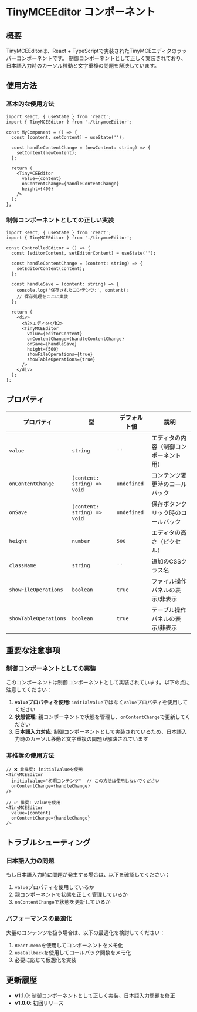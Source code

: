 # TinyMCEEditor コンポーネント

## 概要

TinyMCEEditorは、React + TypeScriptで実装されたTinyMCEエディタのラッパーコンポーネントです。
制御コンポーネントとして正しく実装されており、日本語入力時のカーソル移動と文字重複の問題を解決しています。

## 使用方法

### 基本的な使用方法

```tsx
import React, { useState } from 'react';
import { TinyMCEEditor } from './tinymceEditor';

const MyComponent = () => {
  const [content, setContent] = useState('');

  const handleContentChange = (newContent: string) => {
    setContent(newContent);
  };

  return (
    <TinyMCEEditor
      value={content}
      onContentChange={handleContentChange}
      height={400}
    />
  );
};
```

### 制御コンポーネントとしての正しい実装

```tsx
import React, { useState } from 'react';
import { TinyMCEEditor } from './tinymceEditor';

const ControlledEditor = () => {
  const [editorContent, setEditorContent] = useState('');

  const handleContentChange = (content: string) => {
    setEditorContent(content);
  };

  const handleSave = (content: string) => {
    console.log('保存されたコンテンツ:', content);
    // 保存処理をここに実装
  };

  return (
    <div>
      <h2>エディタ</h2>
      <TinyMCEEditor
        value={editorContent}
        onContentChange={handleContentChange}
        onSave={handleSave}
        height={500}
        showFileOperations={true}
        showTableOperations={true}
      />
    </div>
  );
};
```

## プロパティ

| プロパティ | 型 | デフォルト値 | 説明 |
|-----------|----|-------------|------|
| `value` | `string` | `''` | エディタの内容（制御コンポーネント用） |
| `onContentChange` | `(content: string) => void` | `undefined` | コンテンツ変更時のコールバック |
| `onSave` | `(content: string) => void` | `undefined` | 保存ボタンクリック時のコールバック |
| `height` | `number` | `500` | エディタの高さ（ピクセル） |
| `className` | `string` | `''` | 追加のCSSクラス名 |
| `showFileOperations` | `boolean` | `true` | ファイル操作パネルの表示/非表示 |
| `showTableOperations` | `boolean` | `true` | テーブル操作パネルの表示/非表示 |

## 重要な注意事項

### 制御コンポーネントとしての実装

このコンポーネントは制御コンポーネントとして実装されています。以下の点に注意してください：

1. **`value`プロパティを使用**: `initialValue`ではなく`value`プロパティを使用してください
2. **状態管理**: 親コンポーネントで状態を管理し、`onContentChange`で更新してください
3. **日本語入力対応**: 制御コンポーネントとして実装されているため、日本語入力時のカーソル移動と文字重複の問題が解決されています

### 非推奨の使用方法

```tsx
// ❌ 非推奨: initialValueを使用
<TinyMCEEditor
  initialValue="初期コンテンツ"  // この方法は使用しないでください
  onContentChange={handleChange}
/>

// ✅ 推奨: valueを使用
<TinyMCEEditor
  value={content}
  onContentChange={handleChange}
/>
```

## トラブルシューティング

### 日本語入力の問題

もし日本語入力時に問題が発生する場合は、以下を確認してください：

1. `value`プロパティを使用しているか
2. 親コンポーネントで状態を正しく管理しているか
3. `onContentChange`で状態を更新しているか

### パフォーマンスの最適化

大量のコンテンツを扱う場合は、以下の最適化を検討してください：

1. `React.memo`を使用してコンポーネントをメモ化
2. `useCallback`を使用してコールバック関数をメモ化
3. 必要に応じて仮想化を実装

## 更新履歴

- **v1.1.0**: 制御コンポーネントとして正しく実装、日本語入力問題を修正
- **v1.0.0**: 初回リリース 